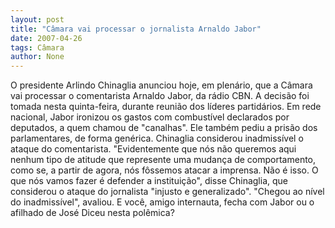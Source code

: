 ```yaml
---
layout: post
title: "Câmara vai processar o jornalista Arnaldo Jabor"
date: 2007-04-26
tags: Câmara
author: None
---
```

O presidente Arlindo Chinaglia anunciou hoje, em plenário, que a Câmara vai processar o comentarista Arnaldo Jabor, da rádio CBN. A decisão foi tomada nesta quinta-feira, durante reunião dos líderes partidários. 
Em rede nacional, Jabor ironizou os gastos com combustível declarados por deputados, a quem chamou de \"canalhas\". Ele também pediu a prisão dos parlamentares, de forma genérica. 
Chinaglia considerou inadmissível o ataque do comentarista. 
\"Evidentemente que nós não queremos aqui nenhum tipo de atitude que represente uma mudança de comportamento, como se, a partir de agora, nós fôssemos atacar a imprensa. Não é isso. O que nós vamos fazer é defender a instituição\", disse Chinaglia, que considerou o ataque do jornalista \"injusto e generalizado\". \"Chegou ao nível do inadmissível\", avaliou. 
E você, amigo internauta, fecha com Jabor ou o afilhado de José Diceu nesta polêmica? 